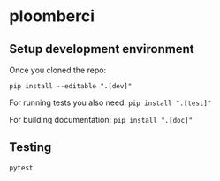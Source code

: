 # ploomberci

## Setup development environment

Once you cloned the repo:

```
pip install --editable ".[dev]"
```

For running tests you also need: `pip install ".[test]"`

For building documentation: `pip install ".[doc]"`


## Testing

```
pytest
```
